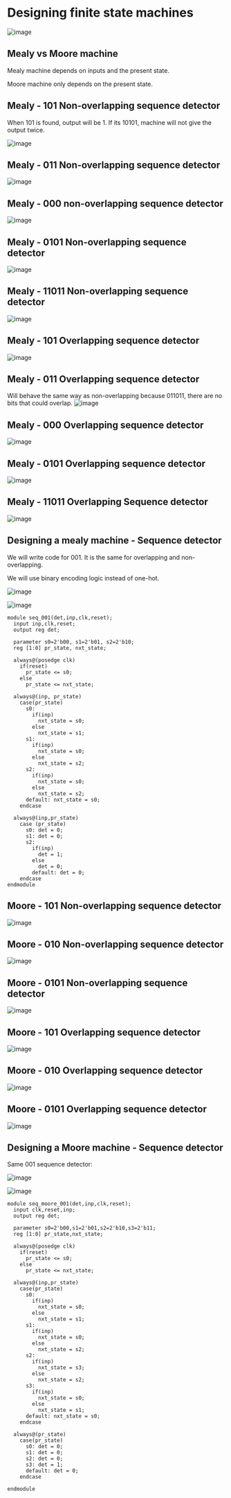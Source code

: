 # Designing finite state machines
![image](https://github.com/coolnikitav/coding-lessons/assets/30304422/3b146a53-155e-49a7-b8ae-54355573a89d)

## Mealy vs Moore machine
Mealy machine depends on inputs and the present state.

Moore machine only depends on the present state.

## Mealy - 101 Non-overlapping sequence detector

When 101 is found, output will be 1. If its 10101, machine will not give the output twice.

![image](https://github.com/coolnikitav/coding-lessons/assets/30304422/f8a3bd76-1c65-4837-ad27-70bb3bbc470f)

## Mealy - 011 Non-overlapping sequence detector
![image](https://github.com/coolnikitav/coding-lessons/assets/30304422/c1538ac8-9570-4ac3-9fa6-3ea6b5f9fec7)

## Mealy - 000 non-overlapping sequence detector 
![image](https://github.com/coolnikitav/coding-lessons/assets/30304422/83c255d7-8ea2-49ca-968f-ef1f7c6665f9)

## Mealy - 0101 Non-overlapping sequence detector
![image](https://github.com/coolnikitav/coding-lessons/assets/30304422/e3d3bd3e-0695-454d-95cd-794c4588f8dc)

## Mealy - 11011 Non-overlapping sequence detector
![image](https://github.com/coolnikitav/coding-lessons/assets/30304422/0a08ae42-2916-44d9-a0ff-13e4506bdc34)

## Mealy - 101 Overlapping sequence detector
![image](https://github.com/coolnikitav/coding-lessons/assets/30304422/ceb3992d-a847-4f99-ae3d-4a3dc91f43ee)

## Mealy - 011 Overlapping sequence detector
Will behave the same way as non-overlapping because 011011, there are no bits that could overlap.
![image](https://github.com/coolnikitav/coding-lessons/assets/30304422/75280ae0-eacf-43e9-94a2-b456500015ac)

## Mealy - 000 Overlapping sequence detector
![image](https://github.com/coolnikitav/coding-lessons/assets/30304422/4e68db09-78f4-4fba-bf2f-31fafbeab3e3)

## Mealy - 0101 Overlapping sequence detector
![image](https://github.com/coolnikitav/coding-lessons/assets/30304422/05ba8c09-8b08-4035-9de6-e01004331d7d)

## Mealy - 11011 Overlapping Sequence detector
![image](https://github.com/coolnikitav/coding-lessons/assets/30304422/ea42afdf-dcb5-4848-902d-84179499e7e1)

## Designing a mealy machine - Sequence detector
We will write code for 001. It is the same for overlapping and non-overlapping.

We will use binary encoding logic instead of one-hot.

![image](https://github.com/coolnikitav/coding-lessons/assets/30304422/dc93119f-7a3f-43f8-85df-5f33dc932210)

![image](https://github.com/coolnikitav/coding-lessons/assets/30304422/fe2d0edd-18ef-482c-9a11-e1074475a243)

```
module seq_001(det,inp,clk,reset);
  input inp,clk,reset;
  output reg det;

  parameter s0=2'b00, s1=2'b01, s2=2'b10;
  reg [1:0] pr_state, nxt_state;

  always@(posedge clk)
    if(reset)
      pr_state <= s0;
    else
      pr_state <= nxt_state;

  always@(inp, pr_state)
    case(pr_state)
      s0:
        if(inp)
          nxt_state = s0;
        else
          nxt_state = s1;
      s1:
        if(inp)
          nxt_state = s0;
        else
          nxt_state = s2;
      s2:
        if(inp)
          nxt_state = s0;
        else
          nxt_state = s2;
      default: nxt_state = s0;
    endcase

  always@(inp,pr_state)
    case (pr_state)
      s0: det = 0;
      s1: det = 0;
      s2:
        if(inp)
          det = 1;
        else
          det = 0;
        default: det = 0;
    endcase
endmodule
```

## Moore - 101 Non-overlapping sequence detector

![image](https://github.com/coolnikitav/coding-lessons/assets/30304422/d2a1a3b1-e83f-497a-9f05-6e9f5415e5fc)

## Moore - 010 Non-overlapping sequence detector
![image](https://github.com/coolnikitav/coding-lessons/assets/30304422/eeba8910-b7ea-4798-bb64-4b9fc77e5e12)

## Moore - 0101 Non-overlapping sequence detector
![image](https://github.com/coolnikitav/coding-lessons/assets/30304422/3bfbf35f-d5aa-4646-b06f-37320078789d)

## Moore - 101 Overlapping sequence detector
![image](https://github.com/coolnikitav/coding-lessons/assets/30304422/1deffe0b-80c8-4e81-8225-b34ea101fd53)

## Moore - 010 Overlapping sequence detector
![image](https://github.com/coolnikitav/coding-lessons/assets/30304422/65d6b91e-eec2-4ce7-99bd-94d5879a47ae)

## Moore - 0101 Overlapping sequence detector
![image](https://github.com/coolnikitav/coding-lessons/assets/30304422/ec6b77d0-0a99-44fb-bcef-d3640b79635c)

## Designing a Moore machine - Sequence detector
Same 001 sequence detector:

![image](https://github.com/coolnikitav/coding-lessons/assets/30304422/7104d062-1407-4418-a23c-0f224c40d0f3)

![image](https://github.com/coolnikitav/coding-lessons/assets/30304422/44dc5ab2-478a-467b-a1f9-6ccb37179e81)
```
module seq_moore_001(det,inp,clk,reset);
  input clk,reset,inp;
  output reg det;

  parameter s0=2'b00,s1=2'b01,s2=2'b10,s3=2'b11;
  reg [1:0] pr_state,nxt_state;

  always@(posedge clk)
    if(reset)
      pr_state <= s0;
    else
      pr_state <= nxt_state;

  always@(inp,pr_state)
    case(pr_state)
      s0:
        if(inp)
          nxt_state = s0;
        else
          nxt_state = s1;
      s1:
        if(inp)
          nxt_state = s0;
        else
          nxt_state = s2;
      s2:
        if(inp)
          nxt_state = s3;
        else
          nxt_state = s2;
      s3:
        if(inp)
          nxt_state = s0;
        else
          nxt_state = s1;
      default: nxt_state = s0;
    endcase

  always@(pr_state)
    case(pr_state)
      s0: det = 0;
      s1: det = 0;
      s2: det = 0;
      s3: det = 1;
      default: det = 0;
    endcase

endmodule
```
